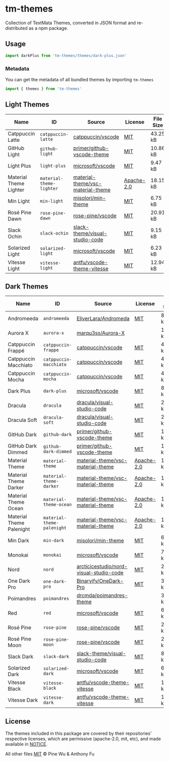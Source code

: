 # tm-themes

Collection of TextMata Themes, converted in JSON format and re-distributed as a npm package.

## Usage

```ts
import darkPlus from 'tm-themes/themes/dark-plus.json'
```

### Metadata

You can get the metadata of all bundled themes by importing `tm-themes`

```ts
import { themes } from 'tm-themes'
```

<!--list-start-->

## Light Themes

| Name | ID | Source | License | File Size |
| ---- | -- | ------ | ------- | --------- |
| Catppuccin Latte | `catppuccin-latte` | [catppuccin/vscode](https://github.com/catppuccin/vscode/blob/1cb7afb386b33049966d55475a3eec394d1df648/packages/catppuccin-vsc/package.json) | [MIT](https://raw.githubusercontent.com/catppuccin/vscode/main/LICENSE) | 43.25 kB |
| GitHub Light | `github-light` | [primer/github-vscode-theme](https://github.com/primer/github-vscode-theme/blob/f47b83f1acebb7fba4a3ec0bdb9385f85e6e8aa1/src/theme.js) | [MIT](https://raw.githubusercontent.com/primer/github-vscode-theme/main/LICENSE) | 10.86 kB |
| Light Plus | `light-plus` | [microsoft/vscode](https://github.com/microsoft/vscode/blob/cc4775f55aff152db2417dfaaddc643ee90b31f9/extensions/theme-defaults/themes/light_plus.json) | [MIT](https://raw.githubusercontent.com/microsoft/vscode/main/LICENSE.txt) | 9.47 kB |
| Material Theme Lighter | `material-theme-lighter` | [material-theme/vsc-material-theme](https://github.com/material-theme/vsc-material-theme/blob/f09de7a2970defaed43d8e293b4d3ac4e350e71b/src/material.theme.config.ts) | [Apache-2.0](https://raw.githubusercontent.com/material-theme/vsc-material-theme/main/LICENSE) | 18.15 kB |
| Min Light | `min-light` | [misolori/min-theme](https://github.com/misolori/min-theme/blob/4641b5d395b9a3506572ec717e80ae8c7cdaae2a/themes/min-light.json) | [MIT](https://raw.githubusercontent.com/miguelsolorio/min-theme/master/LICENSE) | 6.75 kB |
| Rosé Pine Dawn | `rose-pine-dawn` | [rose-pine/vscode](https://github.com/rose-pine/vscode/blob/a36bb5866f161d5346d16fbe33f5ad8136ef6a1b/themes/rose-pine-dawn-color-theme.json) | [MIT](https://raw.githubusercontent.com/rose-pine/vscode/main/license) | 20.91 kB |
| Slack Ochin | `slack-ochin` | [slack-theme/visual-studio-code](https://github.com/slack-theme/visual-studio-code/blob/572452d0da20d384858b28ad14e110ee5daac411/themes/ochin.json) | [MIT](https://raw.githubusercontent.com/slack-theme/visual-studio-code/master/License) | 9.15 kB |
| Solarized Light | `solarized-light` | [microsoft/vscode](https://github.com/microsoft/vscode/blob/f605341af6b083f2b6d9c853d882b96955c690b7/extensions/theme-solarized-light/themes/solarized-light-color-theme.json) | [MIT](https://raw.githubusercontent.com/microsoft/vscode/main/LICENSE.txt) | 6.23 kB |
| Vitesse Light | `vitesse-light` | [antfu/vscode-theme-vitesse](https://github.com/antfu/vscode-theme-vitesse/blob/579905305daa494f3f4068e4f89f7be8b6044972/themes/vitesse-light.json) | [MIT](https://raw.githubusercontent.com/antfu/vscode-theme-vitesse/main/LICENSE) | 12.94 kB |

## Dark Themes

| Name | ID | Source | License | File Size |
| ---- | -- | ------ | ------- | --------- |
| Andromeeda | `andromeeda` | [EliverLara/Andromeda](https://github.com/EliverLara/Andromeda/blob/a05c86aec15c98d371e46eefbb2d1838b563f73c/themes/Andromeda-color-theme.json) | [MIT](https://raw.githubusercontent.com/EliverLara/Andromeda/master/LICENSE.md) | 8.57 kB |
| Aurora X | `aurora-x` | [marqu3ss/Aurora-X](https://github.com/marqu3ss/Aurora-X/blob/118727efadf48872adcd81f6c00be580097d6592/themes/Aurora%20X-color-theme.json) |  | 13.28 kB |
| Catppuccin Frappé | `catppuccin-frappe` | [catppuccin/vscode](https://github.com/catppuccin/vscode/blob/1cb7afb386b33049966d55475a3eec394d1df648/packages/catppuccin-vsc/package.json) | [MIT](https://raw.githubusercontent.com/catppuccin/vscode/main/LICENSE) | 43.25 kB |
| Catppuccin Macchiato | `catppuccin-macchiato` | [catppuccin/vscode](https://github.com/catppuccin/vscode/blob/1cb7afb386b33049966d55475a3eec394d1df648/packages/catppuccin-vsc/package.json) | [MIT](https://raw.githubusercontent.com/catppuccin/vscode/main/LICENSE) | 43.26 kB |
| Catppuccin Mocha | `catppuccin-mocha` | [catppuccin/vscode](https://github.com/catppuccin/vscode/blob/1cb7afb386b33049966d55475a3eec394d1df648/packages/catppuccin-vsc/package.json) | [MIT](https://raw.githubusercontent.com/catppuccin/vscode/main/LICENSE) | 43.25 kB |
| Dark Plus | `dark-plus` | [microsoft/vscode](https://github.com/microsoft/vscode/blob/cc4775f55aff152db2417dfaaddc643ee90b31f9/extensions/theme-defaults/themes/dark_plus.json) | [MIT](https://raw.githubusercontent.com/microsoft/vscode/main/LICENSE.txt) | 8.64 kB |
| Dracula | `dracula` | [dracula/visual-studio-code](https://github.com/dracula/visual-studio-code/blob/61743d6ea21cde34d9ad1009ec784ffe6f5e457c/src/dracula.yml) | [MIT](https://raw.githubusercontent.com/dracula/visual-studio-code/master/LICENSE) | 20.51 kB |
| Dracula Soft | `dracula-soft` | [dracula/visual-studio-code](https://github.com/dracula/visual-studio-code/blob/61743d6ea21cde34d9ad1009ec784ffe6f5e457c/src/dracula.yml) | [MIT](https://raw.githubusercontent.com/dracula/visual-studio-code/master/LICENSE) | 20.52 kB |
| GitHub Dark | `github-dark` | [primer/github-vscode-theme](https://github.com/primer/github-vscode-theme/blob/f47b83f1acebb7fba4a3ec0bdb9385f85e6e8aa1/src/theme.js) | [MIT](https://raw.githubusercontent.com/primer/github-vscode-theme/main/LICENSE) | 11.08 kB |
| GitHub Dark Dimmed | `github-dark-dimmed` | [primer/github-vscode-theme](https://github.com/primer/github-vscode-theme/blob/f47b83f1acebb7fba4a3ec0bdb9385f85e6e8aa1/src/theme.js) | [MIT](https://raw.githubusercontent.com/primer/github-vscode-theme/main/LICENSE) | 14.00 kB |
| Material Theme | `material-theme` | [material-theme/vsc-material-theme](https://github.com/material-theme/vsc-material-theme/blob/f09de7a2970defaed43d8e293b4d3ac4e350e71b/src/material.theme.config.ts) | [Apache-2.0](https://raw.githubusercontent.com/material-theme/vsc-material-theme/main/LICENSE) | 18.13 kB |
| Material Theme Darker | `material-theme-darker` | [material-theme/vsc-material-theme](https://github.com/material-theme/vsc-material-theme/blob/f09de7a2970defaed43d8e293b4d3ac4e350e71b/src/material.theme.config.ts) | [Apache-2.0](https://raw.githubusercontent.com/material-theme/vsc-material-theme/main/LICENSE) | 18.14 kB |
| Material Theme Ocean | `material-theme-ocean` | [material-theme/vsc-material-theme](https://github.com/material-theme/vsc-material-theme/blob/f09de7a2970defaed43d8e293b4d3ac4e350e71b/src/material.theme.config.ts) | [Apache-2.0](https://raw.githubusercontent.com/material-theme/vsc-material-theme/main/LICENSE) | 18.14 kB |
| Material Theme Palenight | `material-theme-palenight` | [material-theme/vsc-material-theme](https://github.com/material-theme/vsc-material-theme/blob/f09de7a2970defaed43d8e293b4d3ac4e350e71b/src/material.theme.config.ts) | [Apache-2.0](https://raw.githubusercontent.com/material-theme/vsc-material-theme/main/LICENSE) | 18.15 kB |
| Min Dark | `min-dark` | [misolori/min-theme](https://github.com/misolori/min-theme/blob/4641b5d395b9a3506572ec717e80ae8c7cdaae2a/themes/min-dark.json) | [MIT](https://raw.githubusercontent.com/miguelsolorio/min-theme/master/LICENSE) | 6.08 kB |
| Monokai | `monokai` | [microsoft/vscode](https://github.com/microsoft/vscode/blob/f605341af6b083f2b6d9c853d882b96955c690b7/extensions/theme-monokai/themes/monokai-color-theme.json) | [MIT](https://raw.githubusercontent.com/microsoft/vscode/main/LICENSE.txt) | 7.60 kB |
| Nord | `nord` | [arcticicestudio/nord-visual-studio-code](https://github.com/arcticicestudio/nord-visual-studio-code/blob/27045851c5154fe2d9b116e7491c596cdcd72275/themes/nord-color-theme.json) | [MIT](https://raw.githubusercontent.com/nordtheme/visual-studio-code/develop/license) | 26.04 kB |
| One Dark Pro | `one-dark-pro` | [Binaryify/OneDark-Pro](https://github.com/Binaryify/OneDark-Pro/blob/2cb4ae735fc0482e0486b52cd873128eb5249900/themes/OneDark-Pro.json) | [MIT](https://raw.githubusercontent.com/Binaryify/OneDark-Pro/master/LICENSE.txt) | 32.49 kB |
| Poimandres | `poimandres` | [drcmda/poimandres-theme](https://github.com/drcmda/poimandres-theme/blob/574213aba50e3a46a95fa86a69025a0fae046a8a/themes/poimandres-color-theme.json) |  | 32.65 kB |
| Red | `red` | [microsoft/vscode](https://github.com/microsoft/vscode/blob/f605341af6b083f2b6d9c853d882b96955c690b7/extensions/theme-red/themes/Red-color-theme.json) | [MIT](https://raw.githubusercontent.com/microsoft/vscode/main/LICENSE.txt) | 6.02 kB |
| Rosé Pine | `rose-pine` | [rose-pine/vscode](https://github.com/rose-pine/vscode/blob/a36bb5866f161d5346d16fbe33f5ad8136ef6a1b/themes/rose-pine-color-theme.json) | [MIT](https://raw.githubusercontent.com/rose-pine/vscode/main/license) | 20.90 kB |
| Rosé Pine Moon | `rose-pine-moon` | [rose-pine/vscode](https://github.com/rose-pine/vscode/blob/a36bb5866f161d5346d16fbe33f5ad8136ef6a1b/themes/rose-pine-moon-color-theme.json) | [MIT](https://raw.githubusercontent.com/rose-pine/vscode/main/license) | 20.91 kB |
| Slack Dark | `slack-dark` | [slack-theme/visual-studio-code](https://github.com/slack-theme/visual-studio-code/blob/28cd093d2aac9bfe0d3b96d468efa73a1d6639c2/themes/dark-mode.json) | [MIT](https://raw.githubusercontent.com/slack-theme/visual-studio-code/master/License) | 8.84 kB |
| Solarized Dark | `solarized-dark` | [microsoft/vscode](https://github.com/microsoft/vscode/blob/f605341af6b083f2b6d9c853d882b96955c690b7/extensions/theme-solarized-dark/themes/solarized-dark-color-theme.json) | [MIT](https://raw.githubusercontent.com/microsoft/vscode/main/LICENSE.txt) | 6.59 kB |
| Vitesse Black | `vitesse-black` | [antfu/vscode-theme-vitesse](https://github.com/antfu/vscode-theme-vitesse/blob/a07840fbd20b38ce2298de29975316b9fdc9c887/themes/vitesse-black.json) | [MIT](https://raw.githubusercontent.com/antfu/vscode-theme-vitesse/main/LICENSE) | 13.00 kB |
| Vitesse Dark | `vitesse-dark` | [antfu/vscode-theme-vitesse](https://github.com/antfu/vscode-theme-vitesse/blob/579905305daa494f3f4068e4f89f7be8b6044972/themes/vitesse-dark.json) | [MIT](https://raw.githubusercontent.com/antfu/vscode-theme-vitesse/main/LICENSE) | 13.08 kB |
<!--list-end-->

## License

The themes included in this package are covered by their repositories’ respective licenses, which are permissive (apache-2.0, mit, etc), and made available in [NOTICE](./NOTICE).

All other files [MIT](./LICENSE) © Pine Wu & Anthony Fu
